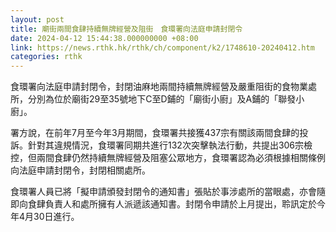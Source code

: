```yaml
---
layout: post
title: 廟街兩間食肆持續無牌經營及阻街　食環署向法庭申請封閉令
date: 2024-04-12 15:44:38.000000000 +08:00
link: https://news.rthk.hk/rthk/ch/component/k2/1748610-20240412.htm
categories: rthk
---
```


食環署向法庭申請封閉令，封閉油麻地兩間持續無牌經營及嚴重阻街的食物業處所，分別為位於廟街29至35號地下C至D鋪的「廟街小廚」及A鋪的「聯發小廚」。

署方說，在前年7月至今年3月期間，食環署共接獲437宗有關該兩間食肆的投訴。針對其違規情況，食環署同期共進行132次突擊執法行動，共提出306宗檢控，但兩間食肆仍然持續無牌經營及阻塞公眾地方，食環署認為必須根據相關條例向法庭申請封閉令，封閉相關處所。

食環署人員已將「擬申請頒發封閉令的通知書」張貼於事涉處所的當眼處，亦會隨即向食肆負責人和處所擁有人派遞該通知書。封閉令申請於上月提出，聆訊定於今年4月30日進行。
